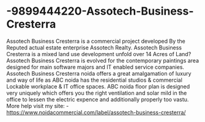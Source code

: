 # -9899444220-Assotech-Business-Cresterra
Assotech Business Cresterra is a commercial project developed By the Reputed actual estate enterprise Assotech Realty. Assotech Business Cresterra is a mixed land use development unfold over 14 Acres of Land? Assotech Business Cresterra is evolved for the contemporary paintings area designed for main software majors and IT enabled service companies. Assotech Business Cresterra noida offers a great amalgamation of luxury and way of life as ABC noida has the residential studios &amp; commercial Lockable workplace &amp; IT office spaces. ABC noida floor plan is designed very uniquely which offers you the right ventilation and solar mild in the office to lessen the electric expence and additionally properly too vastu.  More help visit my site: - https://www.noidacommercial.com/label/assotech-business-cresterra/ 
